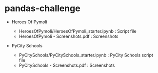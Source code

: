 # pandas-challenge

* Heroes Of Pymoli
  - HeroesOfPymoli/HeroesOfPymoli_starter.ipynb : Script file
  - HeroesOfPymoli - Screenshots.pdf : Screenshots

* PyCity Schools
  - PyCitySchools/PyCitySchools_starter.ipynb : PyCity Schools script file
  - PyCitySchools - Screenshots.pdf : Screenshots
  
